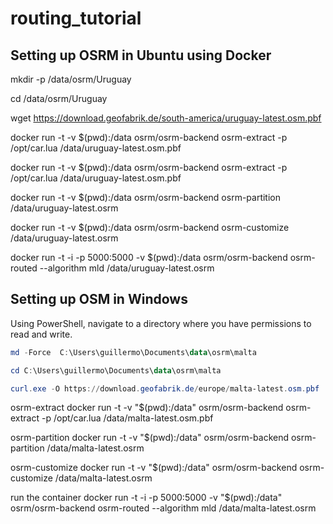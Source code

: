 # routing_tutorial


## Setting up OSRM in Ubuntu using Docker

mkdir -p /data/osrm/Uruguay

cd /data/osrm/Uruguay

wget https://download.geofabrik.de/south-america/uruguay-latest.osm.pbf

docker run -t -v $(pwd):/data osrm/osrm-backend osrm-extract -p /opt/car.lua /data/uruguay-latest.osm.pbf

docker run -t -v $(pwd):/data osrm/osrm-backend osrm-extract -p /opt/car.lua /data/uruguay-latest.osm.pbf

docker run -t -v $(pwd):/data osrm/osrm-backend osrm-partition /data/uruguay-latest.osrm

docker run -t -v $(pwd):/data osrm/osrm-backend osrm-customize /data/uruguay-latest.osrm

docker run -t -i -p 5000:5000 -v $(pwd):/data osrm/osrm-backend osrm-routed --algorithm mld /data/uruguay-latest.osrm


## Setting up OSM in Windows

Using PowerShell, navigate to a directory where you have permissions to read and write.

```powershell
md -Force  C:\Users\guillermo\Documents\data\osrm\malta

cd C:\Users\guillermo\Documents\data\osrm\malta

curl.exe -O https://download.geofabrik.de/europe/malta-latest.osm.pbf
```

osrm-extract
docker run -t -v "$(pwd):/data" osrm/osrm-backend osrm-extract -p /opt/car.lua /data/malta-latest.osm.pbf

osrm-partition
docker run -t -v "$(pwd):/data" osrm/osrm-backend osrm-partition /data/malta-latest.osrm

osrm-customize
docker run -t -v "$(pwd):/data" osrm/osrm-backend osrm-customize /data/malta-latest.osrm

run the container
docker run -t -i -p 5000:5000 -v "$(pwd):/data" osrm/osrm-backend osrm-routed --algorithm mld /data/malta-latest.osrm


